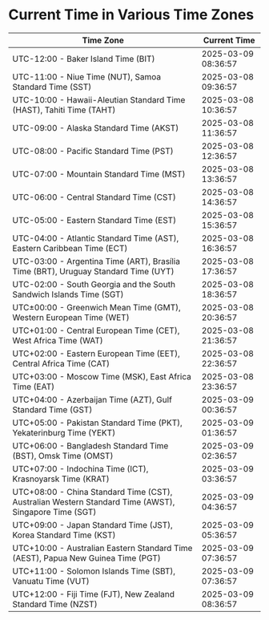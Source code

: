 # Current Time in Various Time Zones

| Time Zone | Current Time |
|-----------|--------------|
| UTC-12:00 - Baker Island Time (BIT) | 2025-03-09 08:36:57 |
| UTC-11:00 - Niue Time (NUT), Samoa Standard Time (SST) | 2025-03-08 09:36:57 |
| UTC-10:00 - Hawaii-Aleutian Standard Time (HAST), Tahiti Time (TAHT) | 2025-03-08 10:36:57 |
| UTC-09:00 - Alaska Standard Time (AKST) | 2025-03-08 11:36:57 |
| UTC-08:00 - Pacific Standard Time (PST) | 2025-03-08 12:36:57 |
| UTC-07:00 - Mountain Standard Time (MST) | 2025-03-08 13:36:57 |
| UTC-06:00 - Central Standard Time (CST) | 2025-03-08 14:36:57 |
| UTC-05:00 - Eastern Standard Time (EST) | 2025-03-08 15:36:57 |
| UTC-04:00 - Atlantic Standard Time (AST), Eastern Caribbean Time (ECT) | 2025-03-08 16:36:57 |
| UTC-03:00 - Argentina Time (ART), Brasília Time (BRT), Uruguay Standard Time (UYT) | 2025-03-08 17:36:57 |
| UTC-02:00 - South Georgia and the South Sandwich Islands Time (SGT) | 2025-03-08 18:36:57 |
| UTC±00:00 - Greenwich Mean Time (GMT), Western European Time (WET) | 2025-03-08 20:36:57 |
| UTC+01:00 - Central European Time (CET), West Africa Time (WAT) | 2025-03-08 21:36:57 |
| UTC+02:00 - Eastern European Time (EET), Central Africa Time (CAT) | 2025-03-08 22:36:57 |
| UTC+03:00 - Moscow Time (MSK), East Africa Time (EAT) | 2025-03-08 23:36:57 |
| UTC+04:00 - Azerbaijan Time (AZT), Gulf Standard Time (GST) | 2025-03-09 00:36:57 |
| UTC+05:00 - Pakistan Standard Time (PKT), Yekaterinburg Time (YEKT) | 2025-03-09 01:36:57 |
| UTC+06:00 - Bangladesh Standard Time (BST), Omsk Time (OMST) | 2025-03-09 02:36:57 |
| UTC+07:00 - Indochina Time (ICT), Krasnoyarsk Time (KRAT) | 2025-03-09 03:36:57 |
| UTC+08:00 - China Standard Time (CST), Australian Western Standard Time (AWST), Singapore Time (SGT) | 2025-03-09 04:36:57 |
| UTC+09:00 - Japan Standard Time (JST), Korea Standard Time (KST) | 2025-03-09 05:36:57 |
| UTC+10:00 - Australian Eastern Standard Time (AEST), Papua New Guinea Time (PGT) | 2025-03-09 07:36:57 |
| UTC+11:00 - Solomon Islands Time (SBT), Vanuatu Time (VUT) | 2025-03-09 07:36:57 |
| UTC+12:00 - Fiji Time (FJT), New Zealand Standard Time (NZST) | 2025-03-09 08:36:57 |
